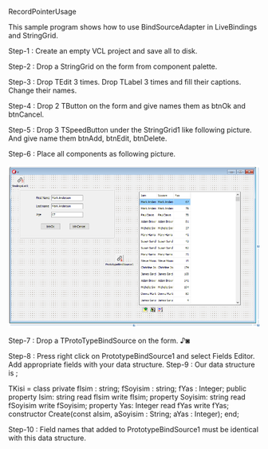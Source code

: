 RecordPointerUsage

This sample program shows how to use BindSourceAdapter in LiveBindings and StringGrid.

Step-1 : Create an empty VCL project and save all to disk.

Step-2 : Drop a StringGrid on the form from component palette.

Step-3 : Drop TEdit 3 times. Drop TLabel 3 times and fill their captions. Change their names. 

Step-4 : Drop 2 TButton on the form and give names them as btnOk and btnCancel.

Step-5 : Drop 3 TSpeedButton under the StringGrid1 like following picture. And give name them btnAdd, btnEdit, btnDelete.

Step-6 : Place all components as following picture.

![Screen view](https://raw.githubusercontent.com/mozpinar/BindSourceSample/master/MainFormPic.png "Screen view")

Step-7 : Drop a TProtoTypeBindSource on the form. ♪◙

Step-8 : Press right click on PrototypeBindSource1 and select Fields Editor. Add appropriate fields with your data structure.
Step-9 : Our data structure is ;
  
  TKisi = class
  private
    fIsim : string;
    fSoyisim : string;
    fYas : Integer;
  public
    property Isim: string read fIsim write fIsim;
    property Soyisim: string read fSoyisim write fSoyisim;
    property Yas: Integer read fYas write fYas;
    constructor Create(const aIsim, aSoyisim : String; aYas : Integer);
  end;
  
Step-10 : Field names that added to PrototypeBindSource1 must be identical with this data structure.  
  

